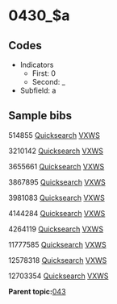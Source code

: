 # 0430\_$a

## Codes

-   Indicators
    -   First: 0
    -   Second: \_
-   Subfield: a

## Sample bibs

514855 [Quicksearch](https://search.library.yale.edu/catalog/514855) [VXWS](http://prodorbis.library.yale.edu:7014/vxws/GetHoldingsService?bibId=514855)

3210142 [Quicksearch](https://search.library.yale.edu/catalog/3210142) [VXWS](http://prodorbis.library.yale.edu:7014/vxws/GetHoldingsService?bibId=3210142)

3655661 [Quicksearch](https://search.library.yale.edu/catalog/3655661) [VXWS](http://prodorbis.library.yale.edu:7014/vxws/GetHoldingsService?bibId=3655661)

3867895 [Quicksearch](https://search.library.yale.edu/catalog/3867895) [VXWS](http://prodorbis.library.yale.edu:7014/vxws/GetHoldingsService?bibId=3867895)

3981083 [Quicksearch](https://search.library.yale.edu/catalog/3981083) [VXWS](http://prodorbis.library.yale.edu:7014/vxws/GetHoldingsService?bibId=3981083)

4144284 [Quicksearch](https://search.library.yale.edu/catalog/4144284) [VXWS](http://prodorbis.library.yale.edu:7014/vxws/GetHoldingsService?bibId=4144284)

4264119 [Quicksearch](https://search.library.yale.edu/catalog/4264119) [VXWS](http://prodorbis.library.yale.edu:7014/vxws/GetHoldingsService?bibId=4264119)

11777585 [Quicksearch](https://search.library.yale.edu/catalog/11777585) [VXWS](http://prodorbis.library.yale.edu:7014/vxws/GetHoldingsService?bibId=11777585)

12578318 [Quicksearch](https://search.library.yale.edu/catalog/12578318) [VXWS](http://prodorbis.library.yale.edu:7014/vxws/GetHoldingsService?bibId=12578318)

12703354 [Quicksearch](https://search.library.yale.edu/catalog/12703354) [VXWS](http://prodorbis.library.yale.edu:7014/vxws/GetHoldingsService?bibId=12703354)

**Parent topic:**[043](../../tags/043/043.md)

